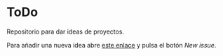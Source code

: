 # ToDo
Repositorio para dar ideas de proyectos.

Para añadir una nueva idea abre [este enlace](https://github.com/Interferencias/ToDo/issues) y pulsa el botón *New issue*.
